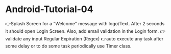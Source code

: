 # Android-Tutorial-04
👉Splash Screen for a "Welcome" message with logo/Text. After 2 seconds it should open Login Screen. Also, add email validation in the Login form. 
  👉validate any input Regular Expiration (Regex)
   👉auto execute any task after some delay or to do some task periodically use Timer class.
    

